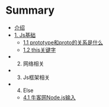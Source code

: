 # Summary

* [介绍](README.md)
* [1. Js基础](1-jsji-chu.md)
  * [1.1 prototype和proto的关系是什么](basic/prototype.md)
  * [1.2 this关键字](basic/this.md)
* 2. 网络相关
* 3. Js框架相关
* 4. Else
  * [4.1 牛客网Node.js输入](else/nowCoder.md)

